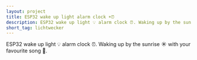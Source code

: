```yaml
---
layout: project
title: ESP32 wake up light alarm clock ☀️⏰
description: ESP32 wake up light 💡 alarm clock ⏰. Waking up by the sunrise ☀️ with your favourite song 🎵.
short_tag: lichtwecker
---
```

ESP32 wake up light 💡 alarm clock ⏰. Waking up by the sunrise ☀️ with your favourite song 🎵.